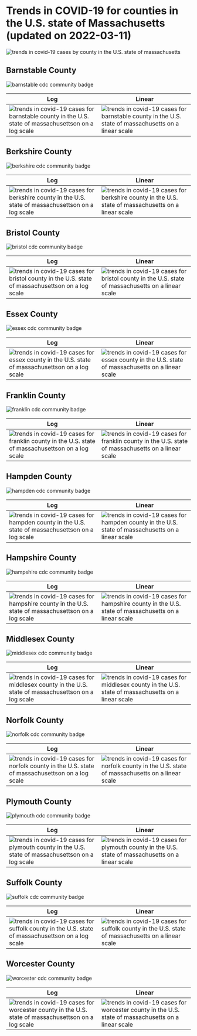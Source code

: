 # Trends in COVID-19 for counties in the U.S. state of Massachusetts (updated on 2022-03-11)

![trends in covid-19 cases by county in the U.S. state of
massachusetts](./images/ma_county_covid.png)

## Barnstable County

![barnstable cdc community
badge](https://img.shields.io/badge/CDC%20Community%20Level-Low-success.svg)

<table>
<colgroup>
<col style="width: 50%" />
<col style="width: 50%" />
</colgroup>
<thead>
<tr class="header">
<th>Log</th>
<th>Linear</th>
</tr>
</thead>
<tbody>
<tr class="odd">
<td><img src="./images/barnstable_county_covid_log.png" alt="trends in covid-19 cases for barnstable county in the U.S. state of massachusettson on a log scale" /></td>
<td><img src="./images/barnstable_county_covid_linear.png" alt="trends in covid-19 cases for barnstable county in the U.S. state of massachusetts on a linear scale" /></td>
</tr>
</tbody>
</table>

## Berkshire County

![berkshire cdc community
badge](https://img.shields.io/badge/CDC%20Community%20Level-Low-success.svg)

<table>
<colgroup>
<col style="width: 50%" />
<col style="width: 50%" />
</colgroup>
<thead>
<tr class="header">
<th>Log</th>
<th>Linear</th>
</tr>
</thead>
<tbody>
<tr class="odd">
<td><img src="./images/berkshire_county_covid_log.png" alt="trends in covid-19 cases for berkshire county in the U.S. state of massachusettson on a log scale" /></td>
<td><img src="./images/berkshire_county_covid_linear.png" alt="trends in covid-19 cases for berkshire county in the U.S. state of massachusetts on a linear scale" /></td>
</tr>
</tbody>
</table>

## Bristol County

![bristol cdc community
badge](https://img.shields.io/badge/CDC%20Community%20Level-Low-success.svg)

<table>
<colgroup>
<col style="width: 50%" />
<col style="width: 50%" />
</colgroup>
<thead>
<tr class="header">
<th>Log</th>
<th>Linear</th>
</tr>
</thead>
<tbody>
<tr class="odd">
<td><img src="./images/bristol_county_covid_log.png" alt="trends in covid-19 cases for bristol county in the U.S. state of massachusettson on a log scale" /></td>
<td><img src="./images/bristol_county_covid_linear.png" alt="trends in covid-19 cases for bristol county in the U.S. state of massachusetts on a linear scale" /></td>
</tr>
</tbody>
</table>

## Essex County

![essex cdc community
badge](https://img.shields.io/badge/CDC%20Community%20Level-Low-success.svg)

<table>
<colgroup>
<col style="width: 50%" />
<col style="width: 50%" />
</colgroup>
<thead>
<tr class="header">
<th>Log</th>
<th>Linear</th>
</tr>
</thead>
<tbody>
<tr class="odd">
<td><img src="./images/essex_county_covid_log.png" alt="trends in covid-19 cases for essex county in the U.S. state of massachusettson on a log scale" /></td>
<td><img src="./images/essex_county_covid_linear.png" alt="trends in covid-19 cases for essex county in the U.S. state of massachusetts on a linear scale" /></td>
</tr>
</tbody>
</table>

## Franklin County

![franklin cdc community
badge](https://img.shields.io/badge/CDC%20Community%20Level-Low-success.svg)

<table>
<colgroup>
<col style="width: 50%" />
<col style="width: 50%" />
</colgroup>
<thead>
<tr class="header">
<th>Log</th>
<th>Linear</th>
</tr>
</thead>
<tbody>
<tr class="odd">
<td><img src="./images/franklin_county_covid_log.png" alt="trends in covid-19 cases for franklin county in the U.S. state of massachusettson on a log scale" /></td>
<td><img src="./images/franklin_county_covid_linear.png" alt="trends in covid-19 cases for franklin county in the U.S. state of massachusetts on a linear scale" /></td>
</tr>
</tbody>
</table>

## Hampden County

![hampden cdc community
badge](https://img.shields.io/badge/CDC%20Community%20Level-Low-success.svg)

<table>
<colgroup>
<col style="width: 50%" />
<col style="width: 50%" />
</colgroup>
<thead>
<tr class="header">
<th>Log</th>
<th>Linear</th>
</tr>
</thead>
<tbody>
<tr class="odd">
<td><img src="./images/hampden_county_covid_log.png" alt="trends in covid-19 cases for hampden county in the U.S. state of massachusettson on a log scale" /></td>
<td><img src="./images/hampden_county_covid_linear.png" alt="trends in covid-19 cases for hampden county in the U.S. state of massachusetts on a linear scale" /></td>
</tr>
</tbody>
</table>

## Hampshire County

![hampshire cdc community
badge](https://img.shields.io/badge/CDC%20Community%20Level-Low-success.svg)

<table>
<colgroup>
<col style="width: 50%" />
<col style="width: 50%" />
</colgroup>
<thead>
<tr class="header">
<th>Log</th>
<th>Linear</th>
</tr>
</thead>
<tbody>
<tr class="odd">
<td><img src="./images/hampshire_county_covid_log.png" alt="trends in covid-19 cases for hampshire county in the U.S. state of massachusettson on a log scale" /></td>
<td><img src="./images/hampshire_county_covid_linear.png" alt="trends in covid-19 cases for hampshire county in the U.S. state of massachusetts on a linear scale" /></td>
</tr>
</tbody>
</table>

## Middlesex County

![middlesex cdc community
badge](https://img.shields.io/badge/CDC%20Community%20Level-Low-success.svg)

<table>
<colgroup>
<col style="width: 50%" />
<col style="width: 50%" />
</colgroup>
<thead>
<tr class="header">
<th>Log</th>
<th>Linear</th>
</tr>
</thead>
<tbody>
<tr class="odd">
<td><img src="./images/middlesex_county_covid_log.png" alt="trends in covid-19 cases for middlesex county in the U.S. state of massachusettson on a log scale" /></td>
<td><img src="./images/middlesex_county_covid_linear.png" alt="trends in covid-19 cases for middlesex county in the U.S. state of massachusetts on a linear scale" /></td>
</tr>
</tbody>
</table>

## Norfolk County

![norfolk cdc community
badge](https://img.shields.io/badge/CDC%20Community%20Level-Low-success.svg)

<table>
<colgroup>
<col style="width: 50%" />
<col style="width: 50%" />
</colgroup>
<thead>
<tr class="header">
<th>Log</th>
<th>Linear</th>
</tr>
</thead>
<tbody>
<tr class="odd">
<td><img src="./images/norfolk_county_covid_log.png" alt="trends in covid-19 cases for norfolk county in the U.S. state of massachusettson on a log scale" /></td>
<td><img src="./images/norfolk_county_covid_linear.png" alt="trends in covid-19 cases for norfolk county in the U.S. state of massachusetts on a linear scale" /></td>
</tr>
</tbody>
</table>

## Plymouth County

![plymouth cdc community
badge](https://img.shields.io/badge/CDC%20Community%20Level-Low-success.svg)

<table>
<colgroup>
<col style="width: 50%" />
<col style="width: 50%" />
</colgroup>
<thead>
<tr class="header">
<th>Log</th>
<th>Linear</th>
</tr>
</thead>
<tbody>
<tr class="odd">
<td><img src="./images/plymouth_county_covid_log.png" alt="trends in covid-19 cases for plymouth county in the U.S. state of massachusettson on a log scale" /></td>
<td><img src="./images/plymouth_county_covid_linear.png" alt="trends in covid-19 cases for plymouth county in the U.S. state of massachusetts on a linear scale" /></td>
</tr>
</tbody>
</table>

## Suffolk County

![suffolk cdc community
badge](https://img.shields.io/badge/CDC%20Community%20Level-Low-success.svg)

<table>
<colgroup>
<col style="width: 50%" />
<col style="width: 50%" />
</colgroup>
<thead>
<tr class="header">
<th>Log</th>
<th>Linear</th>
</tr>
</thead>
<tbody>
<tr class="odd">
<td><img src="./images/suffolk_county_covid_log.png" alt="trends in covid-19 cases for suffolk county in the U.S. state of massachusettson on a log scale" /></td>
<td><img src="./images/suffolk_county_covid_linear.png" alt="trends in covid-19 cases for suffolk county in the U.S. state of massachusetts on a linear scale" /></td>
</tr>
</tbody>
</table>

## Worcester County

![worcester cdc community
badge](https://img.shields.io/badge/CDC%20Community%20Level-Low-success.svg)

<table>
<colgroup>
<col style="width: 50%" />
<col style="width: 50%" />
</colgroup>
<thead>
<tr class="header">
<th>Log</th>
<th>Linear</th>
</tr>
</thead>
<tbody>
<tr class="odd">
<td><img src="./images/worcester_county_covid_log.png" alt="trends in covid-19 cases for worcester county in the U.S. state of massachusettson on a log scale" /></td>
<td><img src="./images/worcester_county_covid_linear.png" alt="trends in covid-19 cases for worcester county in the U.S. state of massachusetts on a linear scale" /></td>
</tr>
</tbody>
</table>

